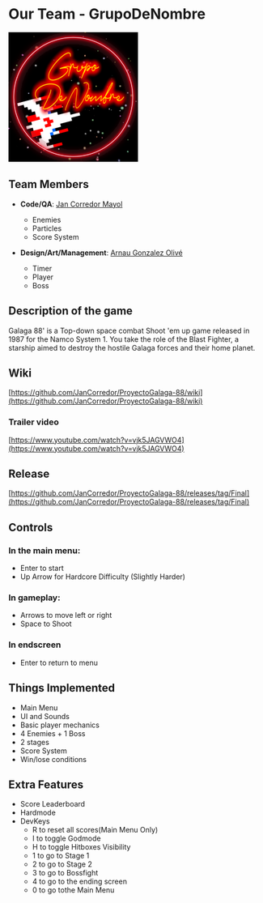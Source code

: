 # Our Team - GrupoDeNombre
<img src="resources/Wiki/Sprites/GrupoDeNombre.png" alt="GrupoDeNombre Logo">

## Team Members
* **Code/QA**: [Jan Corredor Mayol](https://github.com/JanCorredor)<br>
    -  Enemies
    -  Particles
    -  Score System

* **Design/Art/Management**: [Arnau Gonzalez Olivé](https://github.com/Arnauwu)<br>
     - Timer
     - Player
     - Boss

## Description of the game
Galaga 88' is a Top-down space combat Shoot 'em up game released in 1987 for the Namco System 1.
You take the role of the Blast Fighter, a starship aimed to destroy the hostile Galaga forces and their home planet.

## Wiki
[https://github.com/JanCorredor/ProyectoGalaga-88/wiki](https://github.com/JanCorredor/ProyectoGalaga-88/wiki)

### Trailer video
[https://www.youtube.com/watch?v=vjk5JAGVWO4](https://www.youtube.com/watch?v=vjk5JAGVWO4)

## Release
[https://github.com/JanCorredor/ProyectoGalaga-88/releases/tag/Final](https://github.com/JanCorredor/ProyectoGalaga-88/releases/tag/Final)

## Controls
### In the main menu:
- Enter to start
- Up Arrow for Hardcore Difficulty (Slightly Harder)

### In gameplay:
- Arrows to move left or right
- Space to Shoot

### In endscreen
- Enter to return to menu


## Things Implemented
- Main Menu
- UI and Sounds
- Basic player mechanics
- 4 Enemies + 1 Boss
- 2 stages
- Score System
- Win/lose conditions

## Extra Features
- Score Leaderboard
- Hardmode
- DevKeys
    - R to reset all scores(Main Menu Only)
    - I to toggle Godmode
    - H to toggle Hitboxes Visibility
    - 1 to go to Stage 1
    - 2 to go to Stage 2
    - 3 to go to Bossfight 
    - 4 to go to the ending screen
    - 0 to go tothe Main Menu 
      
